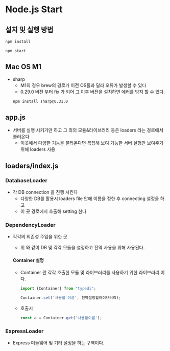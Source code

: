 # Node.js Start
## 설치 및 실행 방법
```sh
npm install
```
```sh
npm start
```

## Mac OS M1
- sharp
    - M1의 경우 brew의 경로가 이전 OS들과 달라 오류가 발생할 수 있다
    - 0.29.0 버전 부터 fix 가 되어 그 이후 버전을 설치하면 에러를 방지 할 수 있다.
    ```sh
    npm install sharp@0.31.0
    ```

## app.js
- 서버를 실행 시키기만 하고 그 외의 모듈&라이브러리 등은 loaders 라는 경로에서 불러온다
    - 이곳에서 다양한 기능을 불러온다면 복잡해 보여 가능한 서버 실행만 보여주기 위해 loaders 사용


## loaders/index.js
### DatabaseLoader
- 각 DB connection 을 진행 시킨다
    - 다양한 DB를 활용시 loaders file 안에 이름을 정한 후 connecting 설정을 하고
    - 이 곳 경로에서 호출해 setting 한다

### DependencyLoader
- 각각의 의존성 주입을 위한 곳
    - 위 와 같이 DB 및 각각 모듈을 설정하고 전역 사용을 위해 사용된다.

    #### Container 설명
    - Container 란 각각 호출한 모듈 및 라이브러리를 사용하기 위한 라이브러리 이다.
        ```javascript
        import {Container} from "typedi";

        Container.set('사용할 이름', 전역설정할라이브러리);
        ```
    - 호출시
        ```javascript
        const a = Container.get('사용할이름');
        ```

### ExpressLoader
- Express 미들웨어 및 기타 설정을 하는 구역이다.


